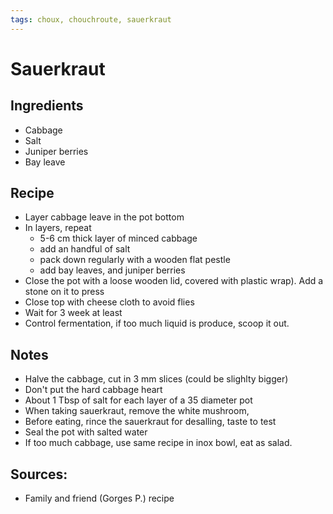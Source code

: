```yaml
---
tags: choux, chouchroute, sauerkraut
---
```


# Sauerkraut
## Ingredients
- Cabbage
- Salt
- Juniper berries
- Bay leave

## Recipe
- Layer cabbage leave in the pot bottom
- In layers, repeat
  - 5-6 cm thick layer of minced cabbage
  - add an handful of salt
  - pack down regularly with a wooden flat pestle
  - add bay leaves, and juniper berries
- Close the pot with a loose wooden lid, covered with plastic wrap). Add a stone on it to press
- Close top with cheese cloth to avoid flies
- Wait for 3 week at least
- Control fermentation, if too much liquid is produce, scoop it out.


## Notes
- Halve the cabbage, cut in 3 mm slices (could be slighlty bigger)
- Don't put the hard cabbage heart
- About 1 Tbsp of salt for each layer of a 35 diameter pot
- When taking sauerkraut, remove the white mushroom,
- Before eating, rince the sauerkraut for desalling, taste to test
- Seal the pot with salted water
- If too much cabbage, use same recipe in inox bowl, eat as salad.

## Sources:
- Family and friend (Gorges P.) recipe
